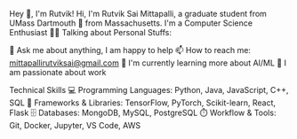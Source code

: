 Hey 👋, I'm Rutvik!
Hi, I'm Rutvik Sai Mittapalli, a graduate student from UMass Dartmouth 🚀 from Massachusetts. I'm a Computer Science Enthusiast 👨‍💻
Talking about Personal Stuffs:

💬 Ask me about anything, 
I am happy to help
📫 How to reach me: mittapallirutviksai@gmail.com
🌱 I'm currently learning more about AI/ML
💼 I am passionate about work

Technical Skills
💻 Programming Languages: Python, Java, JavaScript, C++, SQL
🚀 Frameworks & Libraries: TensorFlow, PyTorch, Scikit-learn, React, Flask
🗄️ Databases: MongoDB, MySQL, PostgreSQL
⏱️ Workflow & Tools: Git, Docker, Jupyter, VS Code, AWS
